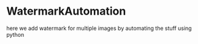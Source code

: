 # WatermarkAutomation
here we add watermark for multiple images by automating the stuff using python
